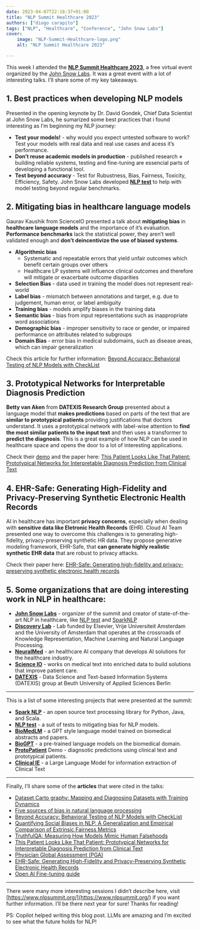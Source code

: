 ```yaml
---
date: 2023-04-07T22:18:37+01:00
title: "NLP Summit Healthcare 2023"
authors: ["diogo carapito"]
tags: ["NLP", "Healthcare", "Conference", "John Snow Labs"]
cover:
    image: "NLP-Summit-Healthcare-logo.png"
    alt: "NLP Summit Healthcare 2023"

---
```


This week I attended the **[NLP Summit Healthcare 2023](https://www.nlpsummit.org/)**, a free virtual event organized by the [John Snow Labs](https://www.johnsnowlabs.com/).
It was a great event with a lot of interesting talks. I’ll share some of my key takeaways.


## 1. Best practices when developing NLP models

Presented in the opening keynote by Dr. David Gondek, Chief Data Scientist at John Snow Labs, he sumarized some best practices that i found interesting as I’m beginning my NLP journey:
- **Test your models!** - why would you expect untested software to work? Test your models with real data and real use cases and acess it’s performance.
- **Don’t reuse academic models in production** - published research ≠ building reliable systems, testing and fine-tuning are essencial parts of developing a functional tool.
- **Test beyond accuracy** - Test for Rubustness, Bias, Fairness, Toxicity, Efficiency, Safety. John Snow Labs developed **[NLP test](https://nlptest.org/)** to help with model testing beyond regular benchmarks.

## 2. Mitigating bias in healthcare language models

Gaurav Kaushik from ScienceIO presented a talk about **mitigating bias** in **healthcare language models** and the importance of it’s evaluation. **Performance benchmarks** lack the statistical power, they aren’t well validated enough and **don’t deincentivize the use of biased systems**.

- **Algorithmic bias** 
  - Systematic and repeatable errors that yield unfair outcomes which benefit certain groups over others 
  - Healthcare LP systems will influence clinical outcomes and therefore will mitigate or exacerbate outcome disparities 
- **Selection Bias** - data used in training the model does not represent real-world
- **Label bias** - mismatch between annotations and target, e.g. due to judgement, human error, or label ambiguity
- **Training bias** - models amplify biases in the training data
- **Semantic bias** - bias from input representations such as inappropriate word associations
- **Demographic bias** - improper sensitivity to race or gender, or impaired performance on attributes related to subgroups
- **Domain Bias** - error bias in medical subdomains, such as disease areas, which can impair generalization

Check this article for further information: [Beyond Accuracy: Behavioral Testing of NLP Models with CheckList](https://aclanthology.org/2020.acl-main.442.pdf)
## 3. Prototypical Networks for Interpretable Diagnosis Prediction

**Betty van Aken** from **DATEXIS Research Group** presented about a language model that **makes predictions** based on parts of the text that are **similar to prototypical patients** providing justifications that doctors understand.
It uses a prototypical network with label-wise attention to **find the most similar patients to the input text** and then uses a transformer to **predict the diagnosis**.
This is a great example of how NLP can be used in healthcare space and opens the door to a lot of interesting applications.

Check their [demo](https://protopatient.demo.datexis.com/) and the paper here: [This Patient Looks Like That Patient: Prototypical Networks for Interpretable Diagnosis Prediction from Clinical Text](https://aclanthology.org/2022.aacl-main.14.pdf)
## 4. EHR-Safe: Generating High-Fidelity and Privacy-Preserving Synthetic Electronic Health Records

AI in healthcare has important **privacy concerns**, especially when dealing with **sensitive data like Eletronic Health Records** (EHR). Cloud AI Team presented one way to overcome this challenges is to generating high-fidelity, privacy-preserving synthetic HR data.
They propose generative modeling framework, EHR-Safe, that **can generate highly realistic synthetic EHR data** that are robust to privacy attacks.

Check their paper here: [EHR-Safe: Generating high-fidelity and privacy-preserving synthetic electronic health records](https://ai.googleblog.com/2022/12/ehr-safe-generating-high-fidelity-and.html)

## 5. Some organizations that are doing interesting work in NLP in healthcare:

- **[John Snow Labs](https://www.johnsnowlabs.com/)** - organizer of the summit and creator of state-of-the-art NLP in healthcare, like [NLP test](https://github.com/johnsnowlabs/nlptest) and [SparkNLP](https://sparknlp.org/)
- **[Discovery Lab](https://discoverylab.ai/)** - Lab funded by Elsevier, Vrije Universiteit Amsterdam and the University of Amsterdam that operates at the crossroads of Knowledge Representation, Machine Learning and Natural Language Processing.
- **[NeuralMed](https://www.neuralmed.ai/en)** - an healthcare AI company that develops AI solutions for the healthcare industry.
- **[Science IO](https://www.science.io/)** - works on medical text into enriched data to build solutions that improve patient care.
- **[DATEXIS](https://github.com/DATEXIS)** - Data Science and Text-based Information Systems (DATEXIS) group at Beuth University of Applied Sciences Berlin

---

This is a list of some interesting projects that were presented at the summit:

- **[Spark NLP](https://sparknlp.org/)** - an open source text processing library for Python, Java, and Scala.
- **[NLP test](https://nlptest.org/)** - a suit of tests to mitigating bias for NLP models.
- **[BioMedLM](https://huggingface.co/stanford-crfm/BioMedLM)** - a GPT style language model trained on biomedical abstracts and papers.
- **[BioGPT](https://huggingface.co/microsoft/biogpt)** - a pre-trained language models on the biomedical domain.
- **[ProtoPatient](https://protopatient.demo.datexis.com/)** Demo - diagnsotic predictions using clinical text and prototypical patients.
- **[Clinical IE](https://huggingface.co/datasets/mitclinicalml/clinical-ie)** - a Large Language Model for information extraction of Clinical Text

---

Finally, I’ll share some of the **articles** that were cited in the talks:

- [Dataset Carto graphy: Mapping and Diagnosing Datasets with Training Dynamics](https://arxiv.org/abs/2009.10795)
- [Five sources of bias in natural language processing](https://compass.onlinelibrary.wiley.com/doi/10.1111/lnc3.12432)
- [Beyond Accuracy: Behavioral Testing of NLP Models with CheckList](https://aclanthology.org/2020.acl-main.442.pdf)
- [Quantifying Social Biases in NLP: A Generalization and Empirical Comparison of Extrinsic Fairness Metrics](https://direct.mit.edu/tacl/article/doi/10.1162/tacl_a_00425/108201/Quantifying-Social-Biases-in-NLP-A-Generalization)
- [TruthfulQA: Measuring How Models Mimic Human Falsehoods](https://arxiv.org/pdf/2109.07958.pdf)
- [This Patient Looks Like That Patient: Prototypical Networks for Interpretable Diagnosis Prediction from Clinical Text](https://aclanthology.org/2022.aacl-main.14.pdf)
- [Physician Global Assessment (PGA)](https://assesschild.com/physician-global-assessment)
- [EHR-Safe: Generating High-Fidelity and Privacy-Preserving Synthetic Electronic Health Records](https://www.researchsquare.com/article/rs-2347130/v1)
- [Open AI Fine-tuning guide](https://platform.openai.com/docs/guides/fine-tuning)


---

There were many more interesting sessions I didn’t describe here, visit [https://www.nlpsummit.org/](https://www.nlpsummit.org/) if you want further information.
I’ll be there next year for sure!
Thanks for reading!

PS: Copilot helped writing this blog post.
LLMs are amazing and I’m excited to see what the future holds for NLP!
